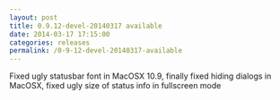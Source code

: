 ```yaml
---
layout: post
title: 0.9.12-devel-20140317 available
date: 2014-03-17 17:15:00
categories: releases
permalink: /0-9-12-devel-20140317-available
---
```


Fixed ugly statusbar font in MacOSX 10.9, finally fixed hiding dialogs in MacOSX, fixed ugly size of status info in fullscreen mode


